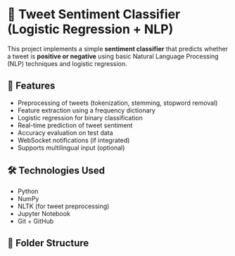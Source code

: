 # 🧠 Tweet Sentiment Classifier (Logistic Regression + NLP)

This project implements a simple **sentiment classifier** that predicts whether a tweet is **positive or negative** using basic Natural Language Processing (NLP) techniques and logistic regression.

## 🚀 Features

- Preprocessing of tweets (tokenization, stemming, stopword removal)
- Feature extraction using a frequency dictionary
- Logistic regression for binary classification
- Real-time prediction of tweet sentiment
- Accuracy evaluation on test data
- WebSocket notifications (if integrated)
- Supports multilingual input (optional)

## 🛠 Technologies Used

- Python
- NumPy
- NLTK (for tweet preprocessing)
- Jupyter Notebook
- Git + GitHub

## 📁 Folder Structure

